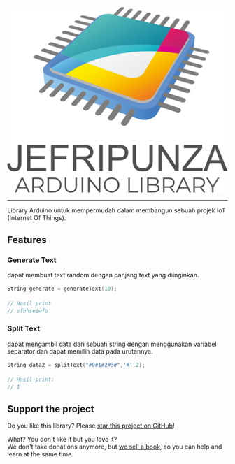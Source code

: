![ArduinoJson](banner.png)

---

Library Arduino untuk mempermudah dalam membangun sebuah projek IoT (Internet Of Things).

## Features

### Generate Text

dapat membuat text random dengan panjang text yang diinginkan.

```c++
String generate = generateText(10);

// Hasil print
// sfhhseiwfo
```

### Split Text

dapat mengambil data dari sebuah string dengan menggunakan variabel separator dan dapat memilih data pada urutannya.

```c++
String data2 = splitText("#0#1#2#3#",'#',2);

// Hasil print:
// 1
```






## Support the project

Do you like this library? Please [star this project on GitHub](https://github.com/bblanchon/ArduinoJson/stargazers)!

What? You don't like it but you *love* it?  
We don't take donations anymore, but [we sell a book](https://arduinojson.org/book/?utm_source=github&utm_medium=readme), so you can help and learn at the same time.
